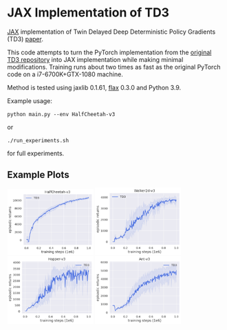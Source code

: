 # JAX Implementation of TD3

[JAX](https://github.com/google/jax) implementation of Twin Delayed Deep Deterministic Policy Gradients (TD3) [paper](https://arxiv.org/abs/1802.09477).

This code attempts to turn the PyTorch implementation from the [original TD3 repository](https://github.com/sfujim/TD3) into JAX implementation while making minimal modifications. Training runs about two times as fast as the original PyTorch code on a i7-6700K+GTX-1080 machine. 

Method is tested using jaxlib 0.1.61, [flax](https://github.com/google/flax) 0.3.0 and Python 3.9. 

Example usage:
```
python main.py --env HalfCheetah-v3
```
or
```
./run_experiments.sh
```
for full experiments.

## Example Plots

<p float="left">
  <img src="plots/TD3_HalfCheetah-v3.png" width="200" />
  <img src="plots/TD3_Walker2d-v3.png" width="200" /> 
  <img src="plots/TD3_Hopper-v3.png" width="200" />
  <img src="plots/TD3_Ant-v3.png" width="200" />
</p>